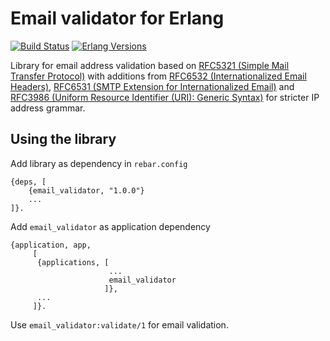 Email validator for Erlang
==========================

[![Build Status](https://github.com/rbkmoney/email_validator/workflows/Erlang%20CI/badge.svg)](https://github.com/rbkmoney/email_validator/actions?query=branch%3Amaster+workflow%3A"Erlang%20CI") [![Erlang Versions](https://img.shields.io/badge/Supported%20Erlang%2FOTP-21.0%20to%2023.0-blue)](http://www.erlang.org)

Library for email address validation based on [RFC5321 (Simple Mail Transfer Protocol)](https://tools.ietf.org/rfc/rfc5321.txt)
with additions from [RFC6532 (Internationalized Email Headers)](https://tools.ietf.org/rfc/rfc6532.txt), [RFC6531 (SMTP Extension for Internationalized Email)](https://tools.ietf.org/rfc/rfc6531.txt)
and [RFC3986 (Uniform Resource Identifier (URI): Generic Syntax)](https://tools.ietf.org/html/rfc3986#appendix-A) for stricter IP address grammar.

Using the library
-----------------
Add library as dependency in `rebar.config`

    {deps, [
        {email_validator, "1.0.0"}
        ...
    ]}.

Add `email_validator` as application dependency

    {application, app,
         [
          {applications, [
                          ...
                          email_validator
                         ]},
          ...
         ]}. 

Use `email_validator:validate/1` for email validation.
